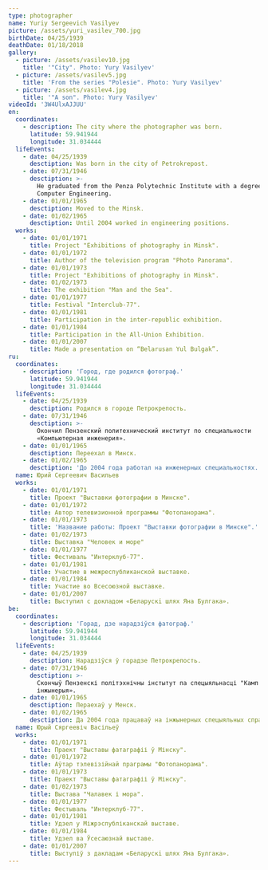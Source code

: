 ```yaml
---
type: photographer
name: Yuriy Sergeevich Vasilyev
picture: /assets/yuri_vasilev_700.jpg
birthDate: 04/25/1939
deathDate: 01/18/2018
gallery:
  - picture: /assets/vasilev10.jpg
    title: '"City". Photo: Yury Vasilyev'
  - picture: /assets/vasilev5.jpg
    title: 'From the series "Polesie". Photo: Yury Vasilyev'
  - picture: /assets/vasilev4.jpg
    title: '"A son". Photo: Yury Vasilyev'
videoId: '3W4UlxAJJUU'
en:
  coordinates:
    - description: The city where the photographer was born.
      latitude: 59.941944
      longitude: 31.034444
  lifeEvents:
    - date: 04/25/1939
      desctiption: Was born in the city of Petrokrepost.
    - date: 07/31/1946
      desctiption: >-
        He graduated from the Penza Polytechnic Institute with a degree in
        Computer Engineering.
    - date: 01/01/1965
      desctiption: Moved to the Minsk.
    - date: 01/02/1965
      desctiption: Until 2004 worked in engineering positions.
  works:
    - date: 01/01/1971
      title: Project "Exhibitions of photography in Minsk".
    - date: 01/01/1972
      title: Author of the television program "Photo Panorama".
    - date: 01/01/1973
      title: Project "Exhibitions of photography in Minsk".
    - date: 01/02/1973
      title: The exhibition "Man and the Sea".
    - date: 01/01/1977
      title: Festival "Interclub-77".
    - date: 01/01/1981
      title: Participation in the inter-republic exhibition.
    - date: 01/01/1984
      title: Participation in the All-Union Exhibition.
    - date: 01/01/2007
      title: Made a presentation on “Belarusan Yul Bulgak”.
ru:
  coordinates:
    - description: 'Город, где родился фотограф.'
      latitude: 59.941944
      longitude: 31.034444
  lifeEvents:
    - date: 04/25/1939
      desctiption: Родился в городе Петрокрепость.
    - date: 07/31/1946
      desctiption: >-
        Окончил Пензенский политехнический институт по специальности
        «Компьютерная инженерия».
    - date: 01/01/1965
      desctiption: Переехал в Минск.
    - date: 01/02/1965
      desctiption: 'До 2004 года работал на инженерных специальностях. '
  name: Юрий Сергеевич Васильев
  works:
    - date: 01/01/1971
      title: Проект "Выставки фотографии в Минске".
    - date: 01/01/1972
      title: Автор телевизионной программы "Фотопанорама".
    - date: 01/01/1973
      title: 'Название работы: Проект "Выставки фотографии в Минске".'
    - date: 01/02/1973
      title: Выставка "Человек и море"
    - date: 01/01/1977
      title: Фестиваль "Интерклуб-77".
    - date: 01/01/1981
      title: Участие в межреспубликанской выставке.
    - date: 01/01/1984
      title: Участие во Всесоюзной выставке.
    - date: 01/01/2007
      title: Выступил с докладом «Беларускi шлях Яна Булгака».
be:
  coordinates:
    - description: 'Горад, дзе нарадзіўся фатограф.'
      latitude: 59.941944
      longitude: 31.034444
  lifeEvents:
    - date: 04/25/1939
      desctiption: Нарадзіўся ў горадзе Петрокрепость.
    - date: 07/31/1946
      desctiption: >-
        Скончыў Пензенскі політэхнічны інстытут па спецыяльнасці "Камп'ютарная
        інжынерыя».
    - date: 01/01/1965
      desctiption: Пераехаў у Менск.
    - date: 01/02/1965
      desctiption: Да 2004 года працаваў на інжынерных спецыяльных справаздачах.
  name: Юрый Сяргеевіч Васільеў
  works:
    - date: 01/01/1971
      title: Праект "Выставы фатаграфіі ў Мінску".
    - date: 01/01/1972
      title: Аўтар тэлевізійнай праграмы "Фотопанорама".
    - date: 01/01/1973
      title: Праект "Выставы фатаграфіі ў Мінску".
    - date: 01/02/1973
      title: Выстава "Чалавек і мора".
    - date: 01/01/1977
      title: Фестываль "Интерклуб-77".
    - date: 01/01/1981
      title: Удзел у Міжрэспубліканскай выставе.
    - date: 01/01/1984
      title: Удзел ва Ўсесаюзнай выставе.
    - date: 01/01/2007
      title: Выступіў з дакладам «Беларускi шлях Яна Булгака».
---
```


